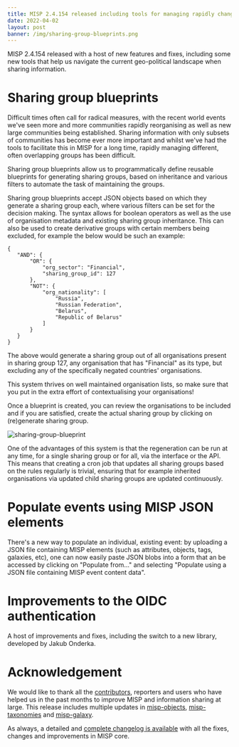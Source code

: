 ```yaml
---
title: MISP 2.4.154 released including tools for managing rapidly changing communities
date: 2022-04-02
layout: post
banner: /img/sharing-group-blueprints.png
---
```


MISP 2.4.154 released with a host of new features and fixes, including some new tools that help us navigate the current geo-political landscape when sharing information.

# Sharing group blueprints

Difficult times often call for radical measures, with the recent world events we've seen more and more communities rapidly reorganising as well as new large communities being established. Sharing information with only subsets of communities has become ever more important and whilst we've had the tools to facilitate this in MISP for a long time, rapidly managing different, often overlapping groups has been difficult.

Sharing group blueprints allow us to programmatically define reusable blueprints for generating sharing groups, based on inheritance and various filters to automate the task of maintaining the groups.

Sharing group blueprints accept JSON objects based on which they generate a sharing group each, where various filters can be set for the decision making. The syntax allows for boolean operators as well as the use of organisation metadata and existing sharing group inheritance. This can also be used to create derivative groups with certain members being excluded, for example the below would be such an example:

```
{
   "AND": {
       "OR": {
           "org_sector": "Financial",
           "sharing_group_id": 127
       },
       "NOT": {
           "org_nationality": [
               "Russia",
               "Russian Federation",
               "Belarus",
               "Republic of Belarus"
           ]
       }
   }
}
```

The above would generate a sharing group out of all organisations present in sharing group 127, any organisation that has "Financial" as its type, but excluding any of the specifically negated countries' organisations.

This system thrives on well maintained organisation lists, so make sure that you put in the extra effort of contextualising your organisations!

Once a blueprint is created, you can review the organisations to be included and if you are satisfied, create the actual sharing group by clicking on (re)generate sharing group.

![sharing-group-blueprint](https://user-images.githubusercontent.com/3668672/158998299-52bfc259-ad7a-43a7-8287-a1f368cc9845.png)

One of the advantages of this system is that the regeneration can be run at any time, for a single sharing group or for all, via the interface or the API. This means that creating a cron job that updates all sharing groups based on the rules regularly is trivial, ensuring that for example inherited organisations via updated child sharing groups are updated continuously.

# Populate events using MISP JSON elements

There's a new way to populate an individual, existing event: by uploading a JSON file containing MISP elements (such as attributes, objects, tags, galaxies, etc), one can now easily paste JSON blobs into a form that an be accessed by clicking on "Populate from..." and selecting "Populate using a JSON file containing MISP event content data".

# Improvements to the OIDC authentication

A host of improvements and fixes, including the switch to a new library, developed by Jakub Onderka.

# Acknowledgement

We would like to thank all the [contributors](https://www.misp-project.org/contributors), reporters and users who have helped us in the past months to improve MISP and information sharing at large. This release includes multiple updates in [misp-objects](https://www.misp-project.org/objects.html), [misp-taxonomies](https://www.misp-project.org/taxonomies.html) and [misp-galaxy](https://www.misp-project.org/galaxy.html).

As always, a detailed and [complete changelog is available](https://www.misp-project.org/Changelog.txt) with all the fixes, changes and improvements in MISP core.
